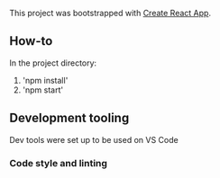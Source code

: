 This project was bootstrapped with [Create React App](https://github.com/facebook/create-react-app).

## How-to

In the project directory:
1. 'npm install'
2. 'npm start'

## Development tooling

Dev tools were set up to be used on VS Code

### Code style and linting

